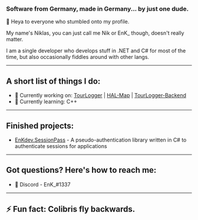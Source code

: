 ### Software from Germany, made in Germany... by just one dude.
👋 Heya to everyone who stumbled onto my profile.

My name's Niklas, you can just call me Nik or EnK_ though, doesn't really matter.

I am a single developer who develops stuff in .NET and C# for most of the time, but also occasionally fiddles around with other langs.

----
## A short list of things I do:
- 🔭 Currently working on: [TourLogger](https://github.com/enkdev/tourlogger) | [HAL-Map](https://github.com/enkdev/hal-map) | [TourLogger-Backend](https://github.com/enkdev/TourLogger-Backend)
- 🌱 Currently learning: C++

----
## Finished projects:
- [EnKdev.SessionPass](https://github.com/EnKdev/EnKdev.SessionPass) - A pseudo-authentication library written in C# to authenticate sessions for applications

----
## Got questions? Here's how to reach me:

- 💬 Discord - EnK_#1337

----
## ⚡ Fun fact: Colibris fly backwards.

<!--
**EnKdev/EnKdev** is a ✨ _special_ ✨ repository because its `README.md` (this file) appears on your GitHub profile.

Here are some ideas to get you started:

- 🔭 I’m currently working on ...
- 🌱 I’m currently learning ...
- 👯 I’m looking to collaborate on ...
- 🤔 I’m looking for help with ...
- 💬 Ask me about ...
- 📫 How to reach me: ...
- 😄 Pronouns: ...
- ⚡ Fun fact: ...
-->

